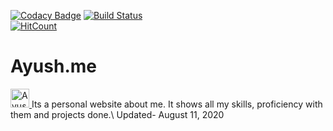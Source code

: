 [![Codacy Badge](https://api.codacy.com/project/badge/Grade/9aa8e84b144d4d1c96fccba20f295fe4)](https://app.codacy.com/manual/AyushShri/Ayush.me?utm_source=github.com&utm_medium=referral&utm_content=AyushShri/Ayush.me&utm_campaign=Badge_Grade_Dashboard)
[![Build Status](https://travis-ci.com/AyushShri/Ayush.me.svg?branch=master)](https://travis-ci.com/AyushShri/Ayush.me)  
[![HitCount](http://hits.dwyl.com/AyushShri/Ayushme.svg)](http://hits.dwyl.com/AyushShri/Ayushme)
# Ayush.me <a href="https://dev.to/ayushshri">
  <img src="https://d2fltix0v2e0sb.cloudfront.net/dev-badge.svg" alt="Ayush Shrivastav's DEV Profile" height="30" width="30">
</a> Its a personal website about me. It shows all my skills, proficiency with them and projects done.\
Updated- August  11, 2020
